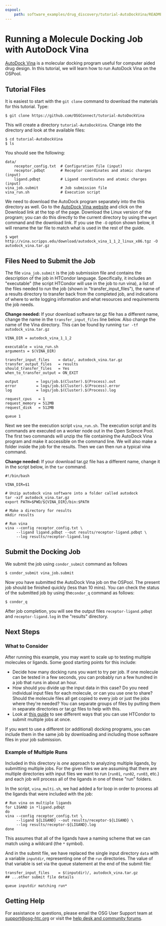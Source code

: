 ```yaml
---
ospool:
    path: software_examples/drug_discovery/tutorial-AutoDockVina/README.md
---
```


# Running a Molecule Docking Job with AutoDock Vina

[AutoDock Vina](http://vina.scripps.edu/) is a molecular docking program useful for computer aided drug design.  In this tutorial, we will learn how to run AutoDock Vina on the OSPool.  

## Tutorial Files 

It is easiest to start with the `git clone` command to download the materials for this tutorial. Type:

	$ git clone https://github.com/OSGConnect/tutorial-AutoDockVina

This will create a directory `tutorial-AutoDockVina`. Change into the directory and look at the available files: 

	$ cd tutorial-AutoDockVina
	$ ls

You should see the following: 

	data/
 	    receptor_config.txt  # Configuration file (input)
		receptor.pdbqt       # Receptor coordinates and atomic charges (input)
		ligand.pdbqt         # Ligand coordinates and atomic charges (input)
	vina_job.submit          # Job submission file
	vina_run.sh     	     # Execution script

We need to download the AutoDock program separately into the this directory as well. Go 
to the [AutoDock Vina website](http://vina.scripps.edu/) and click on the Download link at the top of the page. Download the Linux version of the program; you can do this directly to the current directory by using the `wget` command and the download link. If you use the 
`-O` option shown below, it will rename the tar file to match what is used in the rest of the guide. 

	$ wget http://vina.scripps.edu/download/autodock_vina_1_1_2_linux_x86.tgz -O autodock_vina.tar.gz

## Files Need to Submit the Job

The file `vina_job.submit` is the job submission file and contains the description of the job in HTCondor language. Specifically, it includes an "executable" (the script HTCondor will use in the job to run vina), a list of the files needed to run the job (shown in "transfer_input_files"), the name of a results directory to transfer back from the completed job, and indications of where to write logging information and what resources and requirements the job needs. 

**Change needed:** If your download software tar.gz file has a different name, change the name in the `transfer_input_files` line below. Also change the name of the Vina directory. 
This can be found by running `tar -tf autodock_vina.tar.gz`

	VINA_DIR = autodock_vina_1_1_2
	
	executable = vina_run.sh
	arguments = $(VINA_DIR)
	
	transfer_input_files    = data/, autodock_vina.tar.gz
	transfer_output_files   = results
	should_transfer_files   = Yes
	when_to_transfer_output = ON_EXIT
	
	output        = logs/job.$(Cluster).$(Process).out
	error         = logs/job.$(Cluster).$(Process).error
	log           = logs/job.$(Cluster).$(Process).log
	
	request_cpus   = 1
	request_memory = 512MB
	request_disk   = 512MB
	
	queue 1

Next we see the execution script `vina_run.sh`. The execution script and its commands are executed on a worker node out in the Open Science Pool. The first two commands will unzip the file containing the AutoDock Vina program and make it accessible on the command line. 
We will also make a folder inside the job for the results. Then we can then run a typical vina command. 

**Change needed:** If your download tar.gz file has a different name, change it in the 
script below, in the `tar` command. 

	#!/bin/bash
	
	VINA_DIR=$1
	
	# Unzip autodock vina software into a folder called autodock
	tar -xzf autodock_vina.tar.gz
	export PATH=$PWD/${VINA_DIR}/bin:$PATH
	
	# Make a directory for results
	mkdir results
	
	# Run vina
	vina --config receptor_config.txt \
		 --ligand ligand.pdbqt --out results/receptor-ligand.pdbqt \
		 --log results/receptor-ligand.log
	
## Submit the Docking Job
		
We submit the job using `condor_submit` command as follows

	$ condor_submit vina_job.submit
	
Now you have submitted the AutoDock Vina job on the OSPool.  The present job should be finished quickly (less than 10 mins). You can check the status of the submitted job by using  the`condor_q` command as follows:

	$ condor_q

After job completion, you will see the output files `receptor-ligand.pdbqt` and `receptor-ligand.log` in the "results" directory. 

## Next Steps

### What to Consider

After running this example, you may want to scale up to testing multiple molecules or ligands. Some good starting points for this include: 

- Decide how many docking runs you want to try per job. If one molecule can be tested in a few seconds, you can probably run a few hundred in a job that runs in about an hour. 
- How should you divide up the input data in this case? Do you need individual input files for each molecule, or can you use one to share? Should the molecule files all get copied to every job or just the jobs where they're needed? You can separate groups of files by putting them in separate directories or tar.gz files to help with this. 
- Look at [this guide](https://portal.osg-htc.org/documentation/htc_workloads/submitting_workloads/submit-multiple-jobs/) to see different ways that you can use HTCondor to submit multiple jobs at once. 

If you want to use a different (or additional) docking programs, you can include them in the same job by downloading and including those software files in your job submission. 

### Example of Multiple Runs

Included in this directory is *one* approach to analyzing multiple ligands, by 
submitting multiple jobs. For the given files we are assuming that there are multiple 
directories with input files we want to run (`run01`, `run02`, `run03`, etc.) and each 
job will process all of the ligands in one of these "run" folders. 

In the script, `vina_multi.sh`, we had added a for loop in order to process all 
the ligands that were included with the job: 

	# Run vina on multiple ligands        
	for LIGAND in *ligand.pdbqt
	do 
	vina --config receptor_config.txt \
		 --ligand ${LIGAND} --out results/receptor-${LIGAND} \
		 --log results/receptor-${LIGAND}.log
	done

This assumes that all of the ligands have a naming scheme that we can 
match using a wildcard (the `*` symbol). 

And in the submit file, we have replaced the single input directory `data` with 
a variable `inputdir`, representing one of the `run` directories.  The value 
of that variable is set via the queue statement 
at the end of the submit file: 

	transfer_input_files    = $(inputdir)/, autodock_vina.tar.gz
	## ...other submit file details
	
	queue inputdir matching run*


## Getting Help

For assistance or questions, please email the OSG User Support team at [support@osg-htc.org](mailto:support@osg-htc.org) or visit the [help desk and community forums](https://portal.osg-htc.org/documentation/).
